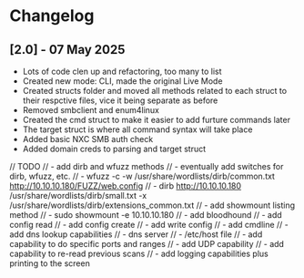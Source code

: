 # Changelog
## [2.0] - 07 May 2025
- Lots of code clen up and refactoring, too many to list
- Created new mode: CLI, made the original Live Mode
- Created structs folder and moved all methods related to each struct to their respctive files, vice it being separate as before
- Removed smbclient and enum4linux
- Created the cmd struct to make it easier to add furture commands later
- The target struct is where all command syntax will take place
- Added basic NXC SMB auth check
- Added domain creds to parsing and target struct

// TODO
// 	- add dirb and wfuzz methods
// 	- eventually add switches for dirb, wfuzz, etc.
// 		- wfuzz -c -w /usr/share/wordlists/dirb/common.txt http://10.10.10.180/FUZZ/web.config
// 		- dirb http://10.10.10.180 /usr/share/wordlists/dirb/small.txt -x /usr/share/wordlists/dirb/extensions_common.txt
// 	- add showmount listing method
// 		- sudo showmount -e 10.10.10.180
//  - add bloodhound
//  - add config read
//  - add config create
//  - add write config
//  - add cmdline
//  - add dns lookup capabilities
//    - dns server
//    - /etc/host file
//  - add capability to do specific ports and ranges
//  - add UDP capability
//  - add capability to re-read previous scans
//  - add logging capabilities plus printing to the screen
